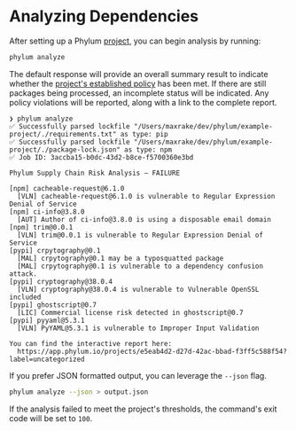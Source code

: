 # Analyzing Dependencies

After setting up a Phylum [project](commands/phylum_init.md), you can begin analysis by running:

```sh
phylum analyze
```

The default response will provide an overall summary result to indicate whether the [project's established policy](https://docs.phylum.io/docs/policy) has been met. If there are still packages being processed, an incomplete status will be indicated. Any policy violations will be reported, along with a link to the complete report.

```shellsession
❯ phylum analyze
✅ Successfully parsed lockfile "/Users/maxrake/dev/phylum/example-project/./requirements.txt" as type: pip
✅ Successfully parsed lockfile "/Users/maxrake/dev/phylum/example-project/./package-lock.json" as type: npm
✅ Job ID: 3accba15-b0dc-43d2-b8ce-f5700360e3bd

Phylum Supply Chain Risk Analysis — FAILURE

[npm] cacheable-request@6.1.0
  [VLN] cacheable-request@6.1.0 is vulnerable to Regular Expression Denial of Service
[npm] ci-info@3.8.0
  [AUT] Author of ci-info@3.8.0 is using a disposable email domain
[npm] trim@0.0.1
  [VLN] trim@0.0.1 is vulnerable to Regular Expression Denial of Service
[pypi] crpytography@0.1
  [MAL] crpytography@0.1 may be a typosquatted package
  [MAL] crpytography@0.1 is vulnerable to a dependency confusion attack.
[pypi] cryptography@38.0.4
  [VLN] cryptography@38.0.4 is vulnerable to Vulnerable OpenSSL included
[pypi] ghostscript@0.7
  [LIC] Commercial license risk detected in ghostscript@0.7
[pypi] pyyaml@5.3.1
  [VLN] PyYAML@5.3.1 is vulnerable to Improper Input Validation

You can find the interactive report here:
  https://app.phylum.io/projects/e5eab4d2-d27d-42ac-bbad-f3ff5c588f54?label=uncategorized
```

If you prefer JSON formatted output, you can leverage the `--json` flag.

```sh
phylum analyze --json > output.json
```

If the analysis failed to meet the project's thresholds, the command's exit code will be set to `100`.
